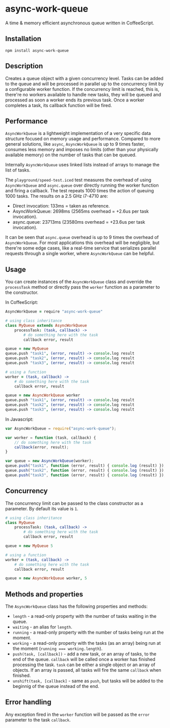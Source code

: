 # async-work-queue
A time &amp; memory efficient asynchronous queue written in CoffeeScript.

## Installation
```
npm install async-work-queue
```

## Description
Creates a queue object with a given concurrency level. Tasks can be added to the queue and will be processed in parallel up to the concurrency limit by a configurable worker function. If the concurrency limit is reached, this is, there're no workers available to handle new tasks, they will be queued and processed as soon a worker ends its previous task. Once a worker completes a task, its callback function will be fired.

## Performance
`AsyncWorkQueue` is a lightweight implementation of a very specific data structure focused on memory usage and performance. Compared to more general solutions, like `async`, `AsyncWorkQueue` is up to 9 times faster, consumes less memory and imposes no limits (other than your physically available memory) on the number of tasks that can be queued.

Internally `AsyncWorkQueue` uses linked lists instead of arrays to manage the list of tasks.

The `playground/speed-test.iced` test measures the overhead of using `AsyncWorkQueue` and `async.queue` over directly running the worker function and firing a callback. The test repeats 1000 times the action of queuing 1000 tasks. The results on a 2.5 GHz i7-4710 are:

* Direct invocation: 133ms = taken as reference.
* AsyncWorkQueue: 2698ms (2565ms overhead = +2.6us per task invocation).
* async.queue: 23713ms (23580ms overhead = +23.6us per task invocation).

It can be seen that `async.queue` overhead is up to 9 times the overhead of `AsyncWorkQueue`. For most applications this overhead will be negligible, but there're some edge cases, like a real-time service that serializes parallel requests through a single worker, where `AsyncWorkQueue` can be helpful.

## Usage
You can create instances of the `AsyncWorkQueue` class and override the `processTask` method or directly pass the `worker` function as a parameter to the constructor.

In CoffeeScript:
```coffeescript
AsyncWorkQueue = require "async-work-queue"

# using class inheritance
class MyQueue extends AsyncWorkQueue
    processTask: (task, callback) ->
        # do something here with the task
        callback error, result

queue = new MyQueue
queue.push "task1", (error, result) -> console.log result
queue.push "task2", (error, result) -> console.log result
queue.push "task3", (error, result) -> console.log result

# using a function 
worker = (task, callback) ->
    # do something here with the task
    callback error, result

queue = new AsyncWorkQueue worker
queue.push "task1", (error, result) -> console.log result
queue.push "task2", (error, result) -> console.log result
queue.push "task3", (error, result) -> console.log result
```

In Javascript:
```javascript
var AsyncWorkQueue = require("async-work-queue");

var worker = function (task, callback) {
    // do something here with the task
    callback(error, result);
}

var queue = new AsyncWorkQueue(worker);
queue.push("task1", function (error, result) { console.log (result) });
queue.push("task2", function (error, result) { console.log (result) });
queue.push("task3", function (error, result) { console.log (result) });
```

## Concurrency
The concurrency limit can be passed to the class constructor as a parameter. By default its value is `1`.

```coffeescript
# using class inheritance
class MyQueue
    processTask: (task, callback) ->
        # do something here with the task
        callback error, result

queue = new MyQueue 5

# using a function
worker = (task, callback) ->
    # do something here with the task
    callback error, result

queue = new AsyncWorkQueue worker, 5
```

## Methods and properties
The `AsyncWorkQueue` class has the following properties and methods:

* `length` - a read-only property with the number of tasks waiting in the queue.
* `waiting` - an alias for `length`.
* `running` - a read-only property with the number of tasks being run at the moment.
* `working` - a read-only property with the tasks (as an array) being run at the moment (`running === working.length`).
* `push(task, [callback])` - add a new task, or an array of tasks, to the end of the queue. `callback` will be called once a worker has finished processing the task. `task` can be either a single object or an array of objects. If an array is passed, all tasks will fire the same `callback` when finished.
* `unshift(task, [callback]` - same as `push`, but tasks will be added to the beginnig of the queue instead of the end.

## Error handling
Any exception fired in the `worker` function will be passed as the `error` parameter to the task `callback`.
